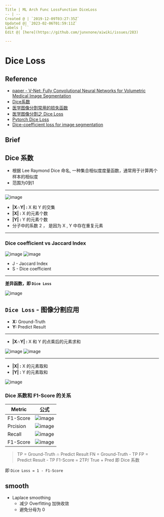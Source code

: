 ```yaml
---
Title | ML Arch Func LossFunction DiceLoss
-- | --
Created @ | `2019-12-09T03:27:35Z`
Updated @| `2023-02-06T01:59:11Z`
Labels | ``
Edit @| [here](https://github.com/junxnone/aiwiki/issues/283)

---
```


# Dice Loss
## Reference

- [paper - V-Net: Fully Convolutional Neural Networks for Volumetric Medical Image Segmentation](http://campar.in.tum.de/pub/milletari2016Vnet/milletari2016Vnet.pdf)
- [Dice系数](https://zh.wikipedia.org/wiki/Dice%E7%B3%BB%E6%95%B0)
- [医学图像分割常用的损失函数](https://blog.csdn.net/Biyoner/article/details/84728417)
- [医学图像分割之 Dice Loss](https://www.aiuai.cn/aifarm1159.html)
- [Pytorch Dice Loss](https://github.com/pytorch/pytorch/issues/1249#issuecomment-337999895)
- [Dice-coefficient loss for image segmentation](https://blog.masterliu.net/dice-loss/)

## Brief
## Dice 系数
- 根据 Lee Raymond Dice 命名,  一种集合相似度度量函数，通常用于计算两个样本的相似度
- 范围为0到1
---
![image](https://user-images.githubusercontent.com/2216970/70405169-37557800-1a77-11ea-88d2-9f328c4e884f.png)

- **|X∩Y| :** X 和 Y 的交集
- **|X| :**  X 的元素个数 
- **|Y| :**  Y 的元素个数
- 分子中的系数 2 ， 是因为 X , Y 中存在重复元素

---
### Dice coefficient  vs Jaccard Index 

![image](https://user-images.githubusercontent.com/2216970/70427183-3b9d8780-1aaf-11ea-840a-626273dc4919.png)
![image](https://user-images.githubusercontent.com/2216970/70427192-3e987800-1aaf-11ea-9d99-06d028fe7be6.png)
- J - Jaccard Index
- S - Dice coefficient 

---
**差异函数，即 `Dice Loss`**

![image](https://user-images.githubusercontent.com/2216970/70405474-4e489a00-1a78-11ea-9e0f-3c2fd4ee5a2b.png)



##  `Dice Loss` -  图像分割应用
- **X:** Ground-Truth
- **Y:** Predict Result

---
- **|X∩Y| :** X 和 Y 的点乘后的元素求和

![image](https://user-images.githubusercontent.com/2216970/70410734-02532080-1a8b-11ea-8079-91229725e89c.png)
![image](https://user-images.githubusercontent.com/2216970/70410747-1008a600-1a8b-11ea-81b9-b795f6cb42bd.png)

---
- **|X| :**  X 的元素取和 
- **|Y| :**  Y 的元素取和

![image](https://user-images.githubusercontent.com/2216970/70410773-2ca4de00-1a8b-11ea-9dac-9d001c8a1436.png)

### Dice 系数和 F1-Score 的关系

Metric | 公式
-- | --
F1-Score | ![image](https://user-images.githubusercontent.com/2216970/70413978-b658a980-1a93-11ea-8d0f-b59eaf363d8a.png)
Prcision | ![image](https://user-images.githubusercontent.com/2216970/70414007-ccff0080-1a93-11ea-8bc9-eb191c23ca52.png)
Recall | ![image](https://user-images.githubusercontent.com/2216970/70414017-d38d7800-1a93-11ea-9a88-7a501d084256.png)
 F1-Score | ![image](https://user-images.githubusercontent.com/2216970/70414245-7fcf5e80-1a94-11ea-9d61-a9d741b0fb09.png)

> TP = Ground-Truth ∩ Predict Result
> FN = Ground-Truth - TP
> FP = Predict Result - TP
> F1-Score = 2TP/ True + Pred 即 Dice 系数

即 `Dice Loss = 1 - F1-Score`

## smooth
- Laplace smoothing
  - 减少 Overfitting 加快收敛
  - 避免分母为 0



